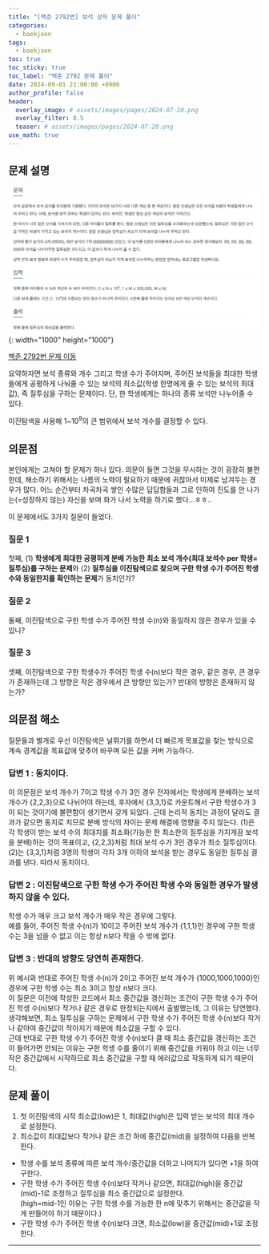 ```yaml
---
title: "[백준 2792번] 보석 상자 문제 풀이"
categories:
  - baekjoon
tags:
  - baekjoon
toc: true
toc_sticky: true
toc_label: "백준 2792 문제 풀이"
date: 2024-09-01 21:00:00 +0900
author_profile: false
header:
  overlay_image: # assets/images/pages/2024-07-20.png
  overlay_filter: 0.5 
  teaser: # assets/images/pages/2024-07-20.png
use_math: true
---
```

   
## 문제 설명    
![image](/assets/images/pages/bj/bj2792_20240901.png){: width="1000" height="1000"}     
   
<a href="https://www.acmicpc.net/problem/2792" target="_blank">백준 2792번 문제 이동</a>    

요약하자면 보석 종류와 개수 그리고 학생 수가 주어지며, 주어진 보석들을 최대한 학생들에게 공평하게 나눠줄 수 있는 보석의 최소값(학생 한명에게 줄 수 있는 보석의 최대값), 즉 질투심을 구하는 문제이다. 단, 한 학생에게는 하나의 종류 보석만 나누어줄 수 있다.        

이진탐색을 사용해 $1$~$10^9$의 큰 범위에서 보석 개수를 결정할 수 있다.   

## 의문점     
본인에게는 고쳐야 할 문제가 하나 있다. 의문이 들면 그것을 무시하는 것이 굉장히 불편한데, 해소하기 위해서는 나름의 노력이 필요하기 때문에 귀찮아서 미제로 남겨두는 경우가 많다. 어느 순간부터 차곡차곡 쌓인 수많은 답답함들과 그로 인하여 진도를 안 나가는(=성장하지 않는) 자신을 보며 화가 나서 노력을 하기로 했다...ㅎㅎ..     

이 문제에서도 3가지 질문이 들었다.   

### 질문 1
첫째, (1) **학생에게 최대한 공평하게 분배 가능한 최소 보석 개수(최대 보석수 per 학생=질투심)를 구하는 문제**와 (2) **질투심을 이진탐색으로 찾으며 구한 학생 수가 주어진 학생 수와 동일한지를 확인하는 문제**가 동치인가?    

### 질문 2
둘째, 이진탐색으로 구한 학생 수가 주어진 학생 수(n)와 동일하지 않은 경우가 있을 수 있나?   

### 질문 3
셋째, 이진탐색으로 구한 학생수가 주어진 학생 수(n)보다 작은 경우, 같은 경우, 큰 경우가 존재하는데 그 방향은 작은 경우에서 큰 방향만 있는가? 반대의 방향은 존재하지 않는가?    

## 의문점 해소     
질문들과 별개로 우선 이진탐색은 널뛰기를 하면서 더 빠르게 목표값을 찾는 방식으로 계속 경계값을 목표값에 맞추어 바꾸며 모든 값을 커버 가능하다.    

### 답변 1 : 동치이다.     
이 의문점은 보석 개수가 7이고 학생 수가 3인 경우 전자에서는 학생에게 분배하는 보석 개수가 {2,2,3}으로 나뉘어야 하는데, 후자에서 {3,3,1}로 카운트해서 구한 학생수가 3이 되는 것이기에 불편함이 생기면서 갖게 되었다. 근데 논리적 동치는 과정이 달라도 결과가 같으면 동치로 치므로 분배 방식의 차이는 문제 해결에 영향을 주지 않는다. (1)은 각 학생이 받는 보석 수의 최대치를 최소화(가능한 한 최소한의 질투심을 가지게끔 보석을 분배)하는 것이 목표이고, {2,2,3}처럼 최대 보석 수가 3인 경우가 최소 질투심이다. (2)는 {3,3,1}처럼 3명의 학생이 각자 3개 이하의 보석을 받는 경우도 동일한 질투심 결과를 낸다. 따라서 동치이다.   

### 답변 2 : 이진탐색으로 구한 학생 수가 주어진 학생 수와 동일한 경우가 발생하지 않을 수 있다.   
  학생 수가 매우 크고 보석 개수가 매우 작은 경우에 그렇다.   
  예를 들어, 주어진 학생 수(n)가 10이고 주어진 보석 개수가 {1,1,1}인 경우에 구한 학생 수는 3을 넘을 수 없고 이는 항상 n보다 작을 수 밖에 없다.    

### 답변 3 : 반대의 방향도 당연히 존재한다.       
  위 예시와 반대로 주어진 학생 수(n)가 2이고 주어진 보석 개수가 {1000,1000,1000}인 경우에 구한 학생 수는 최소 3이고 항상 n보다 크다.   
  이 질문은 이전에 작성한 코드에서 최소 중간값을 갱신하는 조건이 구한 학생 수가 주어진 학생 수(n)보다 작거나 같은 경우로 한정되는지에서 출발했는데, 그 이유는 당연했다. 생각해보면, 최소 질투심을 구하는 문제에서 구한 학생 수가 주어진 학생 수(n)보다 작거나 같아야 중간값이 작아지기 때문에 최소값을 구할 수 있다.    
  근데 반대로 구한 학생 수가 주어진 학생 수(n)보다 클 때 최소 중간값을 갱신하는 조건이 들어가면 안되는 이유는 구한 학생 수를 줄이기 위해 중간값을 키워야 하고 이는 너무 작은 중간값에서 시작하므로 최소 중간값을 구할 때 에러값으로 작동하게 되기 때문이다.    



## 문제 풀이     
1. 첫 이진탐색의 시작 최소값(low)은 1, 최대값(high)은 입력 받는 보석의 최대 개수로 설정한다.   
2. 최소값이 최대값보다 작거나 같은 조건 하에 중간값(mid)을 설정하여 다음을 반복한다.
  - 학생 수를 보석 종류에 따른 보석 개수/중간값을 더하고 나머지가 있다면 +1을 하여 구한다.   
  - 구한 학생 수가 주어진 학생 수(n)보다 작거나 같으면, 최대값(high)을 중간값(mid)-1로 조정하고 질투심을 최소 중간값으로 설정한다.   
  (high=mid-1인 이유는 구한 학생 수를 가능한 한 n에 맞추기 위해서는 중간값을 작게 만들어야 하기 때문이다.)    
  - 구한 학생 수가 주어진 학생 수(n)보다 크면, 최소값(low)을 중간값(mid)+1로 조정한다.    

---   